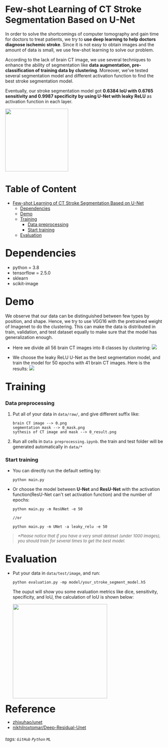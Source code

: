 # Few-shot Learning of CT Stroke Segmentation Based on U-Net

In order to solve the shortcomings of computer tomography and gain time for doctors to treat patients, we try to **use deep learning to help doctors diagnose ischemic stroke**. Since it is not easy to obtain images and the amount of data is small, we use few-shot learning to solve our problem.

According to the lack of brain CT image, we use several techniques to enhance the ability of segmentation like **data augmentation, pre-classification of training data by clustering**. Moreover, we've tested several segmentation model and different activation function to find the best stroke segmentation model. 

Eventually, our stroke segmentation model got **0.6384 IoU with 0.6765 sensitivity and 0.9987 specificity by using U-Net with leaky ReLU** as activation function in each layer. 

<img src=https://i.imgur.com/yBW0Uyw.jpg width=200><br>

# Table of Content

* [Few-shot Learning of CT Stroke Segmentation Based on U-Net](#Few-shot-Learning-of-CT-Stroke-Segmentation-Based-on-U-Net)
	* [Dependencies](#Dependencies)
	* [Demo](#Demo)
	* [Training](#Training)
		* [Data preprocessing](#Data-preprocessing)
		* [Start training](#Start-training)
	* [Evaluation](#Evaluation)


<font size=6>**Dependencies**</font>
---
- python = 3.8
- tensorflow = 2.5.0
- sklearn
- scikit-image

<font size=6>**Demo**</font>
---
We observe that our data can be distinguished between few types by position, and shape. Hence, we try to use VGG16 with the pretrained weight of Imagenet to do the clustering. This can make the data is distributed in train, validation, and test dataset equally to make sure that the model has generalization enough.

- Here we divide all 56 brain CT images into 8 classes by clustering: 
![](https://i.imgur.com/saHLJz6.jpg)

- We choose the leaky ReLU U-Net as the best segmentation model, and train the model for 50 epochs with 41 brain CT images. Here is the results:
![](https://i.imgur.com/7Vhpy5p.png)

<font size=6>**Training**</font>
---
### Data preprocessing
1. Put all of your data in `data/raw/`, and give different suffix like:
    ```
    brain CT image --> 0.png
    segmentation mask --> 0_mask.png
    sythesis of CT image and mask --> 0_result.png
    ```
2. Run all cells in `Data preprocessing.ipynb`. the train and test folder will be generated automatically in `data/*`

### Start training
* You can directly run the default setting by:
    ```
    python main.py
    ````
* Or choose the model between **U-Net** and **ResU-Net** with the activation function(ResU-Net can't set activation function) and the number of epochs:
    ```
    python main.py -m ResUNet -e 50

    //or

    python main.py -m UNet -a leaky_relu -e 50
    ```

> <font size=2>*\*Please notice that if you have a very small dataset (under 1000 images), you should train for several times to get the best model.*</font>

<font size=6>**Evaluation**</font>
---
* Put your data in `data/test/image`, and run:
    ```
    python evaluation.py -mp model/your_stroke_segment_model.h5
    ```
    The ouput will show you some evaluation metrics like dice, sensitivity, specificity, and IoU, the calculation of IoU is shown below:
    
    <img src=https://i.imgur.com/gTREo0x.png width=300>

<font size=6>**Reference**</font>
* [zhixuhao/unet](https://github.com/zhixuhao/unet)
* [nikhilroxtomar/Deep-Residual-Unet](https://github.com/nikhilroxtomar/Deep-Residual-Unet)

###### tags: `GitHub` `Python` `ML`
